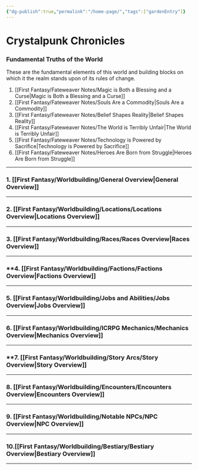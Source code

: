 ```yaml
---
{"dg-publish":true,"permalink":"/home-page/","tags":["gardenEntry"]}
---
```


# Crystalpunk Chronicles

### __Fundamental Truths of the World__
These are the fundamental elements of this world and building blocks on which it the realm stands upon of its rules of change.

1) [[First Fantasy/Fateweaver Notes/Magic is Both a Blessing and a Curse\|Magic is Both a Blessing and a Curse]]
2) [[First Fantasy/Fateweaver Notes/Souls Are a Commodity\|Souls Are a Commodity]]
3) [[First Fantasy/Fateweaver Notes/Belief Shapes Reality\|Belief Shapes Reality]]
4) [[First Fantasy/Fateweaver Notes/The World is Terribly Unfair\|The World is Terribly Unfair]]
5) [[First Fantasy/Fateweaver Notes/Technology is Powered by Sacrifice\|Technology is Powered by Sacrifice]]
6) [[First Fantasy/Fateweaver Notes/Heroes Are Born from Struggle\|Heroes Are Born from Struggle]]

---

### **1. [[First Fantasy/Worldbuilding/General Overview\|General Overview]]**


---

### **2. [[First Fantasy/Worldbuilding/Locations/Locations Overview\|Locations Overview]]**


---

### **3. [[First Fantasy/Worldbuilding/Races/Races Overview\|Races Overview]]**


---

### **4. [[First Fantasy/Worldbuilding/Factions/Factions Overview\|Factions Overview]]


---

### **5. [[First Fantasy/Worldbuilding/Jobs and Abilities/Jobs Overview\|Jobs Overview]]**


---

### **6. [[First Fantasy/Worldbuilding/ICRPG Mechanics/Mechanics Overview\|Mechanics Overview]]**


---

### **7. [[First Fantasy/Worldbuilding/Story Arcs/Story Overview\|Story Overview]]


---

### **8. [[First Fantasy/Worldbuilding/Encounters/Encounters Overview\|Encounters Overview]]**


---

### **9. [[First Fantasy/Worldbuilding/Notable NPCs/NPC Overview\|NPC Overview]]**


---

### **10.[[First Fantasy/Worldbuilding/Bestiary/Bestiary Overview\|Bestiary Overview]]**


---



